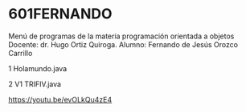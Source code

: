 # 601FERNANDO

Menú de programas de la materia programación orientada a objetos
Docente: dr. Hugo Ortiz Quiroga.
Alumno: Fernando de Jesús Orozco Carrillo

1 Holamundo.java

2 V1 TRIFIV.java

https://youtu.be/evOLkQu4zE4
